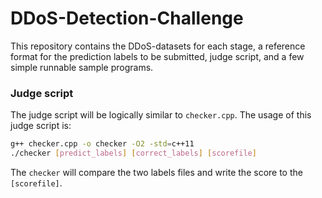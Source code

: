 # DDoS-Detection-Challenge

This repository contains the DDoS-datasets for each stage, a reference format for the prediction labels to be submitted, judge script, and a few simple runnable sample programs.



### Judge script

The judge script will be logically similar to `checker.cpp`. The usage of this judge script is:

```bash
g++ checker.cpp -o checker -O2 -std=c++11
./checker [predict_labels] [correct_labels] [scorefile]
```

The `checker` will compare the two labels files and write the score  to the `[scorefile]`.
